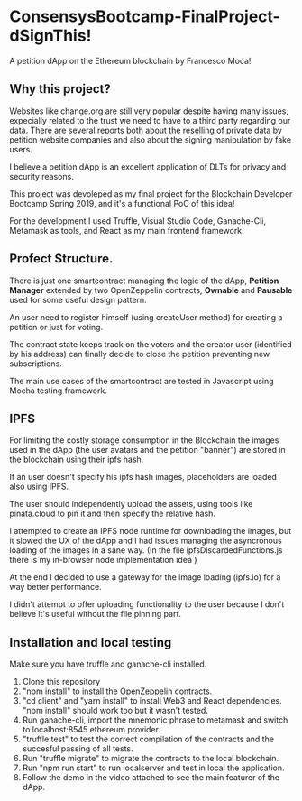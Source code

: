 # ConsensysBootcamp-FinalProject-dSignThis!
A petition dApp on the Ethereum blockchain by Francesco Moca!

## Why this project?

Websites like change.org are still very popular despite having many issues, expecially related to the trust we need to have to a third party regarding our data. 
There are several reports both about the reselling of private data by petition website companies and also about the signing manipulation by fake users.

I believe a petition dApp is an excellent application of DLTs for privacy and security reasons.

This project was devoleped as my final project for the Blockchain Developer Bootcamp Spring 2019, and it's a functional PoC of this idea!

For the development I used Truffle, Visual Studio Code, Ganache-Cli, Metamask as tools, and React as my main frontend framework.

## Profect Structure.

There is just one smartcontract managing the logic of the dApp,  **Petition Manager** extended by two OpenZeppelin contracts, **Ownable** and **Pausable** used for some useful design pattern.

An user need to register himself (using createUser method) for creating a petition or just for voting.

The contract state keeps track on the voters and the creator user (identified by his address) can finally decide to close the petition preventing new subscriptions.

The main use cases of the smartcontract are tested in Javascript using Mocha testing framework.

## IPFS

For limiting the costly storage consumption in the Blockchain the images used in the dApp (the user avatars and the petition "banner") are stored in the blockchain using their ipfs hash. 

If an user doesn't specify his ipfs hash images, placeholders are loaded also using IPFS.

The user should independently upload the assets, using tools like pinata.cloud to pin it and then specify the relative hash.

I attempted to create an IPFS node runtime for downloading the images, but it slowed the UX of the dApp and I had issues managing the asyncronous loading of the images in a sane way.
(In the file ipfsDiscardedFunctions.js there is my in-browser node implementation idea )

At the end I decided to use a gateway for the image loading (ipfs.io) for a way better performance.

I didn't attempt to offer uploading functionality to the user because I don't believe it's useful without the file pinning part.


## Installation and local testing

Make sure you have truffle and ganache-cli installed.

1. Clone this repository
2. "npm install" to install the OpenZeppelin contracts.
3. "cd client" and "yarn install" to install Web3 and React dependencies.
"npm install" should work too but it wasn't tested.
4. Run ganache-cli, import the mnemonic phrase to metamask and switch to localhost:8545 ethereum provider.
5. "truffle test" to test the correct compilation of the contracts and the  succesful passing of all tests.
6. Run "truffle migrate" to migrate the contracts to the local blockchain.
7. Run "npm run start" to run localserver and test in local the application.
8. Follow the demo in the video attached to see the main featurer of the dApp.





